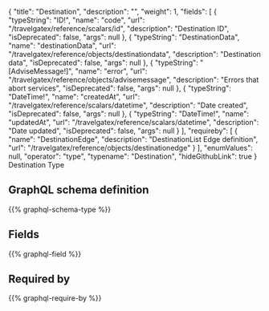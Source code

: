 {
  "title": "Destination",
  "description": "",
  "weight": 1,
  "fields": [
    {
      "typeString": "ID!",
      "name": "code",
      "url": "/travelgatex/reference/scalars/id",
      "description": "Destination ID",
      "isDeprecated": false,
      "args": null
    },
    {
      "typeString": "DestinationData",
      "name": "destinationData",
      "url": "/travelgatex/reference/objects/destinationdata",
      "description": "Destination data",
      "isDeprecated": false,
      "args": null
    },
    {
      "typeString": "[AdviseMessage!]",
      "name": "error",
      "url": "/travelgatex/reference/objects/advisemessage",
      "description": "Errors that abort services",
      "isDeprecated": false,
      "args": null
    },
    {
      "typeString": "DateTime!",
      "name": "createdAt",
      "url": "/travelgatex/reference/scalars/datetime",
      "description": "Date created",
      "isDeprecated": false,
      "args": null
    },
    {
      "typeString": "DateTime!",
      "name": "updatedAt",
      "url": "/travelgatex/reference/scalars/datetime",
      "description": "Date updated",
      "isDeprecated": false,
      "args": null
    }
  ],
  "requireby": [
    {
      "name": "DestinationEdge",
      "description": "DestinationList Edge definition",
      "url": "/travelgatex/reference/objects/destinationedge"
    }
  ],
  "enumValues": null,
  "operator": "type",
  "typename": "Destination",
  "hideGithubLink": true
}
Destination Type
## GraphQL schema definition

{{% graphql-schema-type %}}

## Fields

{{% graphql-field %}}

## Required by

{{% graphql-require-by %}}
